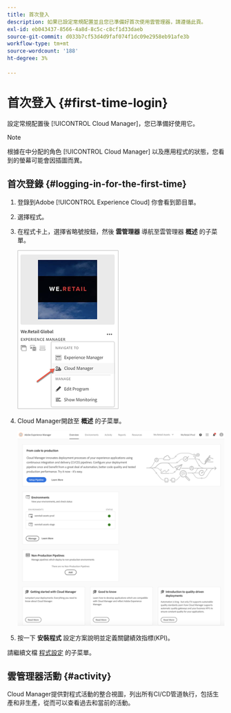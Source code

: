```yaml
---
title: 首次登入
description: 如果已設定常規配置並且您已準備好首次使用雲管理器，請遵循此頁。
exl-id: eb043437-8566-4a8d-8c5c-c8cf1d33daeb
source-git-commit: d033b7cf53d4d9faf074f1dc09e2958eb91afe3b
workflow-type: tm+mt
source-wordcount: '188'
ht-degree: 3%

---
```



# 首次登入 {#first-time-login}

設定常規配置後 [!UICONTROL Cloud Manager]，您已準備好使用它。

>[!NOTE]
>
>根據在中分配的角色 [!UICONTROL Cloud Manager] 以及應用程式的狀態，您看到的螢幕可能會因插圖而異。

## 首次登錄 {#logging-in-for-the-first-time}

1. 登錄到Adobe [!UICONTROL Experience Cloud] 你會看到節目單。

1. 選擇程式。

1. 在程式卡上，選擇省略號按鈕，然後 **雲管理器** 導航至雲管理器 **概述** 的子菜單。

   ![雲管理器選項](/help/assets/navigate-cm1.png)

1. Cloud Manager開啟至 **概述** 的子菜單。

   ![「雲管理器」概述頁](/help/assets/FirstLogin1.png)

1. 按一下 **安裝程式** 設定方案說明並定義關鍵績效指標(KPI)。

請繼續文檔 [程式設定](https://helpx.adobe.com/experience-manager/cloud-manager/using/program-setup.html) 的子菜單。

## 雲管理器活動 {#activity}

Cloud Manager提供對程式活動的整合視圖，列出所有CI/CD管道執行，包括生產和非生產，從而可以查看過去和當前的活動。
